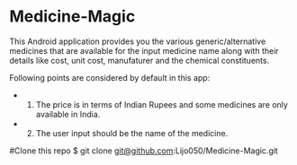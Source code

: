 # Medicine-Magic
This Android application provides you the various generic/alternative medicines that are available for the input medicine name along with their details like cost, unit cost, manufaturer and the chemical constituents.

Following points are considered by default in this app:
* 1. The price is in terms of Indian Rupees and some medicines are only available in India.
* 2. The user input should be the name of the medicine.

#Clone this repo
$ git clone git@github.com:Lijo050/Medicine-Magic.git
